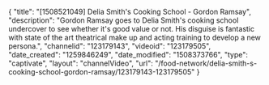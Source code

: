 {
    "title": "[1508521049] Delia Smith's Cooking School - Gordon Ramsay",
    "description": "Gordon Ramsay goes to Delia Smith's cooking school undercover to see whether it's good value or not. His disguise is fantastic with state of the art theatrical make up and acting training to develop a new persona.",
    "channelid": "123179143",
    "videoid": "123179505",
    "date_created": "1259846249",
    "date_modified": "1508373766",
    "type": "captivate",
    "layout": "channelVideo",
    "url": "\/food-network\/delia-smith-s-cooking-school-gordon-ramsay\/123179143-123179505"
}